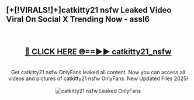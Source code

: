 <h2>[+[!VIRALS!]+]catkitty21 nsfw Leaked Video Viral On Social X Trending Now - assl6</h2>
<br>
<div align="center">
<h2><a href="https://libra.edu.pl?catkitty21_nsfw" rel="nofollow">🔴 CLICK HERE 🌐==►► catkitty21_nsfw</a></h2>
<br>
Get catkitty21 nsfw OnlyFans leaked all content. Now you can access all videos and pictures of catkitty21 nsfw OnlyFans. New Updated Files 2025!
<br>
<br>
<a href="https://libra.edu.pl?catkitty21_nsfw" rel="nofollow" data-target="animated-image.originalLink"><img src="https://i.ibb.co.com/WyWwxjT/player-gif2.gif" alt="catkitty21 nsfw Leaked OnlyFans" style="max-width: 100%; display: inline-block;" data-target="animated-image.originalImage"></a>
</div>
<br>